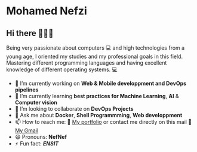 # Mohamed Nefzi
## Hi there 👋👋👋

Being very passionate about computers :computer: and high technologies from a young age, I oriented my studies and my professional goals in this field.
Mastering different programming languages and having excellent knowledge of different operating systems. :computer:

* 🔭 I’m currently working on **Web & Mobile developpment and DevOps pipelines**
* 🌱 I’m currently learning **best practices for Machine Learning**, **AI** & **Computer vision** 
* 👯 I’m looking to collaborate on **DevOps Projects**
* 💬 Ask me about **Docker**, **Shell Programmming**, **Web developpment**
* 📫 How to reach me: :link: [My portfolio](https://mohamednefzi.wixsite.com/mohamednefzi) or contact me directly on this mail :link: [My Gmail](mailto:nefzim22@gmail.com)
* 😄 Pronouns: **NefNef**
* ⚡ Fun fact: ***ENSIT***

